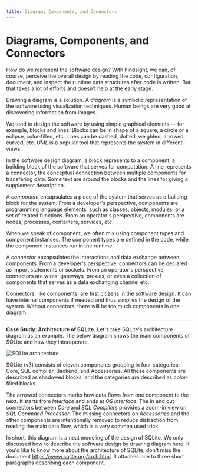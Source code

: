 ```yaml
---
title: Diagram, Components, and Connectors
---
```


# Diagrams, Components, and Connectors

How do we represent the software design? With hindsight, we can, of course, perceive the overall design by reading the code, configuration, document, and inspect the runtime data structures after code is written. But that takes a lot of efforts and doesn't help at the early stage.

Drawing a diagram is a solution. A *diagram* is a symbolic representation of the software using visualization techniques. Human beings are very good at discovering information from images.

We tend to design the software by using simple graphical elements — for example, blocks and lines. Blocks can be in shape of a square, a circle or a eclipse, color-filled, etc. Lines can be dashed, dotted, weighted, arrowed, curved, etc. *UML* is a popular tool that represents the system in different views.

In the software design diagram, a block represents to a component, a building block of the software that serves for computation. A line represents a connector, the conceptual connection between multiple components for transfering data. Some text are around the blocks and the lines for giving a supplement description.

A *component* encapsulates a piece of the system that serves as a building block for the system. From a developer's perspective, components are programming language elements, such as classes, objects, modules, or a set of related functions. From an operator's perspective, components are nodes, processes, containers, services, etc.

When we speak of component, we often mix using component types and component instances. The component types are defined in the code, while the component instances run in the runtime.

A *connector* encapsulates the interactions and data exchange between components. From a developer's perspective, connectors can be declared as import statements or sockets. From an operator's perspective, connectors are wires, gateways, proxies, or even a collection of components that serves as a data exchanging channel etc.

Connectors, like components, are first citizens in the software design. It can have internal components if needed and thus simplies the design of the system. Without connectors, there will be too much components in one diagram.

---

**Case Study: Architecture of SQLite.** Let's take SQLite's architecture diagram as an example. The below diagram shows the main components of SQLite and how they interoperate.

![SQLite architecture](https://www.sqlite.org/images/arch2.gif)

SQLite (v3) consists of eleven components grouping in four categories: Core, SQL compiler, Backend, and Accessories. All these components are described as shadowed blocks, and the categories are described as color-filled blocks.

The arrowed connectors marks how data flows from one component to the next. It starts from *Interface* and ends at *OS Interface*. The in and out connectors between *Core* and *SQL Compilers* provides a zoom-in view on *SQL Command Processor*. The missing connectors on *Accessories* and the other components are intentionally removed to reduce distraction from reading the main data flow, which is a very common used trick.

In short, this diagram is a neat modeling of the design of SQLite. We only discussed how to describe the software design by drawing diagram here. If you'd like to know more about the architecture of SQLite, don't miss the document <https://www.sqlite.org/arch.html>. It attaches one to three short paragraphs describing each component.